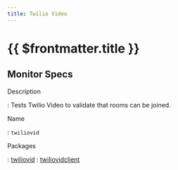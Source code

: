 ```yaml
---
title: Twilio Video
---
```


# {{ $frontmatter.title }}

## Monitor Specs

Description

: Tests Twilio Video to validate that rooms can be joined.

Name

: `twiliovid`

Packages

: [twiliovid](twiliovid_twiliovid.md)
: [twiliovidclient](twiliovid_twiliovidclient.md)


<!--@include: /parts/_1.md-->


<!--@include: /parts/_2.md-->